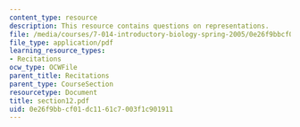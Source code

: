 ```yaml
---
content_type: resource
description: This resource contains questions on representations.
file: /media/courses/7-014-introductory-biology-spring-2005/0e26f9bbcf01dc1161c7003f1c901911_section12.pdf
file_type: application/pdf
learning_resource_types:
- Recitations
ocw_type: OCWFile
parent_title: Recitations
parent_type: CourseSection
resourcetype: Document
title: section12.pdf
uid: 0e26f9bb-cf01-dc11-61c7-003f1c901911
---
```

